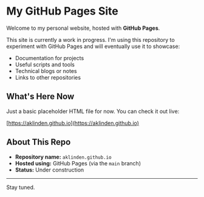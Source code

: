 # My GitHub Pages Site

Welcome to my personal website, hosted with **GitHub Pages**.

This site is currently a work in progress. I'm using this repository to experiment with GitHub Pages and will eventually use it to showcase:
- Documentation for projects
- Useful scripts and tools
- Technical blogs or notes
- Links to other repositories

## What's Here Now

Just a basic placeholder HTML file for now. You can check it out live:

[https://aklinden.github.io](https://aklinden.github.io)

## About This Repo

- **Repository name:** `aklinden.github.io`
- **Hosted using:** GitHub Pages (via the `main` branch)
- **Status:** Under construction

---

Stay tuned.
